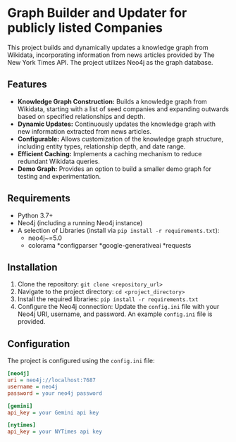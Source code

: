 # Graph Builder and Updater for publicly listed Companies

This project builds and dynamically updates a knowledge graph from Wikidata, incorporating information from news articles provided by The New York Times API. The project utilizes Neo4j as the graph database.

## Features

* **Knowledge Graph Construction:**  Builds a knowledge graph from Wikidata, starting with a list of seed companies and expanding outwards based on specified relationships and depth.
* **Dynamic Updates:**  Continuously updates the knowledge graph with new information extracted from news articles.
* **Configurable:**  Allows customization of the knowledge graph structure, including entity types, relationship depth, and date range.
* **Efficient Caching:**  Implements a caching mechanism to reduce redundant Wikidata queries.
* **Demo Graph:**  Provides an option to build a smaller demo graph for testing and experimentation.

## Requirements

* Python 3.7+
* Neo4j (including a running Neo4j instance)
* A selection of Libraries (install via `pip install -r requirements.txt`):
    * neo4j~=5.0
    * colorama
    *configparser
    *google-generativeai
    *requests


## Installation

1. Clone the repository: `git clone <repository_url>`
2. Navigate to the project directory: `cd <project_directory>`
3. Install the required libraries: `pip install -r requirements.txt`
4. Configure the Neo4j connection: Update the `config.ini` file with your Neo4j URI, username, and password.  An example `config.ini` file is provided.

## Configuration

The project is configured using the `config.ini` file:

```ini
[neo4j]
uri = neo4j://localhost:7687
username = neo4j
password = your neo4j password

[gemini]
api_key = your Gemini api key

[nytimes]
api_key = your NYTimes api key
